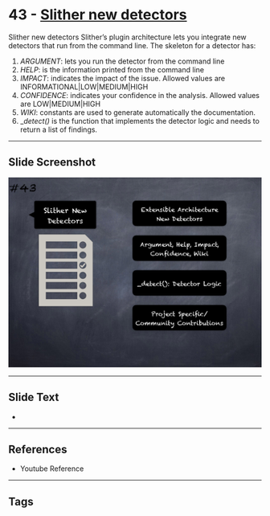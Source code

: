 
# 43 - [Slither new detectors](./Slither%20new%20detectors.md)

Slither new detectors Slither’s plugin architecture lets you integrate new detectors that run from the command line. The skeleton for a detector has:


1.  _ARGUMENT_: lets you run the detector from the command line
2.  _HELP_: is the information printed from the command line
3.  _IMPACT_: indicates the impact of the issue. Allowed values are INFORMATIONAL|LOW|MEDIUM|HIGH 
4.  _CONFIDENCE_: indicates your confidence in the analysis. Allowed values are LOW|MEDIUM|HIGH
5.  _WIKI_: constants are used to generate automatically the documentation.
6.  __detect()_ is the function that implements the detector logic and needs to return a list of findings.


___
## Slide Screenshot
![043.png](../../images/6.Audit%20Techniques%20and%20Tools%20101/043.png)
___
## Slide Text
- 
___
## References
- Youtube Reference
___
## Tags

